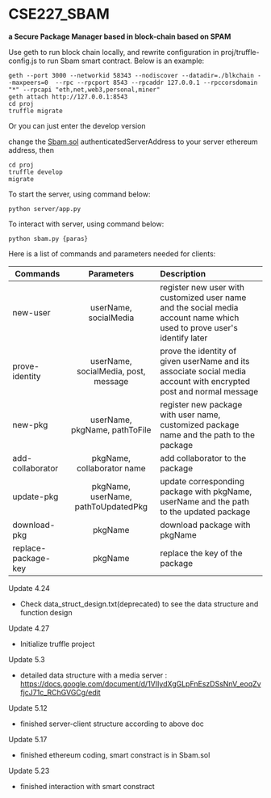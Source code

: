 # CSE227_SBAM

**a Secure Package Manager based in block-chain based on SPAM**

Use geth to run block chain locally,  and rewrite configuration in proj/truffle-config.js to run Sbam smart contract. Below is an example:

```
geth --port 3000 --networkid 58343 --nodiscover --datadir=./blkchain --maxpeers=0  --rpc --rpcport 8543 --rpcaddr 127.0.0.1 --rpccorsdomain "*" --rpcapi "eth,net,web3,personal,miner"
geth attach http://127.0.0.1:8543
cd proj
truffle migrate
```

Or you can just enter the develop version

change the  [Sbam.sol](./proj/contracts/Sbam.sol) authenticatedServerAddress to your server ethereum address, then

```
cd proj
truffle develop
migrate
```

To start the server, using command below:

```
python server/app.py
```

To interact with server, using command below:

```
python sbam.py {paras}
```

Here is a list of commands and parameters needed for clients:

 Commands      |  Parameters    |     Description 
 -------- | :-----------:  | :-----------
new-user     | userName, socialMedia     | register new user with customized user name and the social media account name which used to prove user's identify later
prove-identity     | userName, socialMedia, post, message     | prove the identity of given userName and its associate social media account with encrypted post and normal message
new-pkg     | userName, pkgName, pathToFile | register new package with user name, customized package name and the path to the package
add-collaborator  | pkgName, collaborator name | add collaborator to the package 
update-pkg  | pkgName, userName, pathToUpdatedPkg | update corresponding package with pkgName, userName and the path to the updated package
download-pkg  | pkgName | download package with pkgName
replace-package-key  | pkgName | replace the key of the package


Update 4.24

* Check data_struct_design.txt(deprecated) to see the data structure and function design

Update 4.27

* Initialize truffle project

Update 5.3
* detailed data structure with a media server : https://docs.google.com/document/d/1VIIydXgGLpFnEszDSsNnV_eoqZvfjcJ71c_RChGVGCg/edit

Update 5.12
* finished server-client structure according to above doc

Update 5.17

* finished ethereum coding, smart constract is in Sbam.sol

Update 5.23

* finished interaction with smart constract


